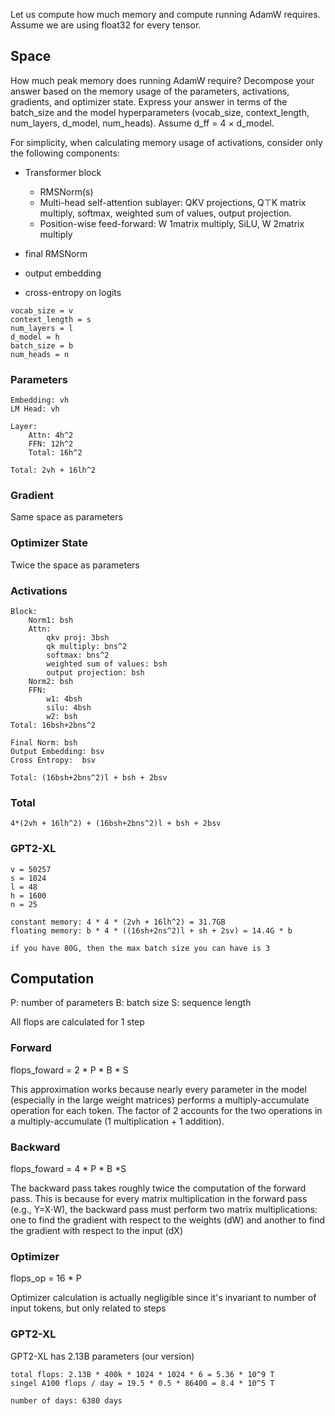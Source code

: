 Let us compute how much memory and compute running AdamW requires. Assume we are using float32 for every tensor.

## Space

How much peak memory does running AdamW require? Decompose your answer based on the memory usage of the parameters, activations, gradients, and optimizer state. Express your answer in terms of the batch_size and the model hyperparameters (vocab_size, context_length, num_layers, d_model, num_heads). Assume d_ff = 4 × d_model.

For simplicity, when calculating memory usage of activations, consider only the following components:

* Transformer block

  * RMSNorm(s)
  * Multi-head self-attention sublayer: QKV projections, Q⊤K matrix multiply, softmax, weighted sum of values, output projection.
  * Position-wise feed-forward: W 1matrix multiply, SiLU, W 2matrix multiply
* final RMSNorm
* output embedding
* cross-entropy on logits

```
vocab_size = v
context_length = s
num_layers = l
d_model = h
batch_size = b
num_heads = n
```

### Parameters

```
Embedding: vh
LM Head: vh

Layer:
    Attn: 4h^2
    FFN: 12h^2
    Total: 16h^2

Total: 2vh + 16lh^2
```

### Gradient

Same space as parameters

### Optimizer State

Twice the space as parameters

### Activations

```
Block:
    Norm1: bsh
    Attn:
        qkv proj: 3bsh
        qk multiply: bns^2
        softmax: bns^2
        weighted sum of values: bsh
        output projection: bsh
    Norm2: bsh
    FFN: 
        w1: 4bsh
        silu: 4bsh
        w2: bsh
Total: 16bsh+2bns^2

Final Norm: bsh
Output Embedding: bsv
Cross Entropy:  bsv

Total: (16bsh+2bns^2)l + bsh + 2bsv
```

### Total

```
4*(2vh + 16lh^2) + (16bsh+2bns^2)l + bsh + 2bsv
```

### GPT2-XL

```
v = 50257
s = 1024
l = 48
h = 1600
n = 25

constant memory: 4 * 4 * (2vh + 16lh^2) = 31.7GB
floating memory: b * 4 * ((16sh+2ns^2)l + sh + 2sv) = 14.4G * b

if you have 80G, then the max batch size you can have is 3
```

## Computation

P: number of parameters
B: batch size
S: sequence length

All flops are calculated for 1 step
### Forward

flops_foward = 2 * P * B * S

This approximation works because nearly every parameter in the model (especially in the large weight matrices) performs a multiply-accumulate operation for each token. The factor of 2 accounts for the two operations in a multiply-accumulate (1 multiplication + 1 addition).

### Backward

flops_foward = 4 * P * B *S

The backward pass takes roughly twice the computation of the forward pass. This is because for every matrix multiplication in the forward pass (e.g., Y=X⋅W), the backward pass must perform two matrix multiplications: one to find the gradient with respect to the weights (dW) and another to find the gradient with respect to the input (dX)

### Optimizer

flops_op = 16 * P

Optimizer calculation is actually negligible since it's invariant to number of input tokens, but
only related to steps

### GPT2-XL

GPT2-XL has 2.13B parameters (our version)

```
total flops: 2.13B * 400k * 1024 * 1024 * 6 = 5.36 * 10^9 T
singel A100 flops / day = 19.5 * 0.5 * 86400 = 8.4 * 10^5 T

number of days: 6380 days
```